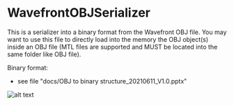 # WavefrontOBJSerializer
This is a serializer into a binary format from the Wavefront OBJ file.
You may want to use this file to directly load into the memory the OBJ object(s) inside an OBJ file (MTL files are supported and MUST be located into the same folder like OBJ file).

Binary format:
- see file "docs/OBJ to binary structure_20210611_V1.0.pptx"

![alt text](https://github.com/george2209/WavefrontOBJSerializer/tree/main/docs/binary_format.png?raw=true)
